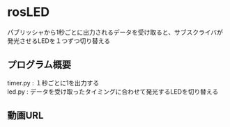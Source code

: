 # rosLED
パブリッシャから1秒ごとに出力されるデータを受け取ると、サブスクライバが発光させるLEDを１つずつ切り替える  
## プログラム概要
timer.py : １秒ごとに1を出力する  
led.py : データを受け取ったタイミングに合わせて発光するLEDを切り替える  
## 動画URL

